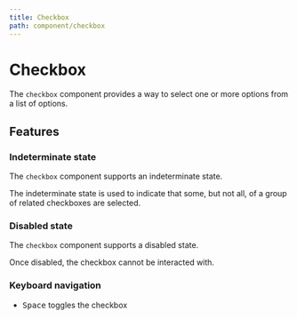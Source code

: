 ```yaml
---
title: Checkbox
path: component/checkbox
---
```


# Checkbox

The `checkbox` component provides a way to select one or more options from a list of options.

## Features

### Indeterminate state

The `checkbox` component supports an indeterminate state.

The indeterminate state is used to indicate that some, but not all, of a group of related checkboxes are selected.

### Disabled state

The `checkbox` component supports a disabled state.

Once disabled, the checkbox cannot be interacted with.

### Keyboard navigation

- <kbd>Space</kbd> toggles the checkbox
